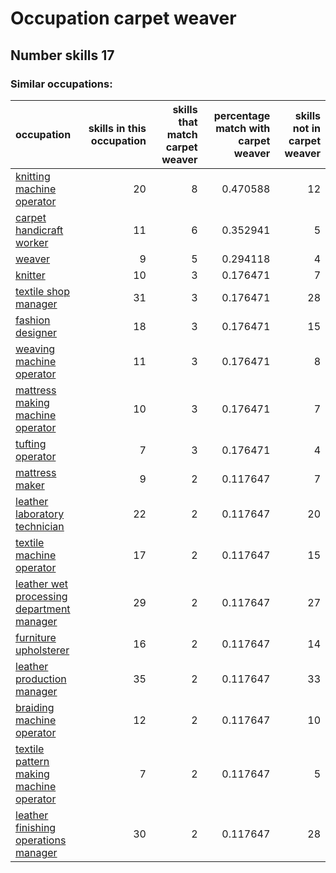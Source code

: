 # Occupation carpet weaver
## Number skills 17
### Similar occupations:
| occupation                                                                                |   skills in this occupation |   skills that match carpet weaver |   percentage match with carpet weaver |   skills not in carpet weaver |
|:------------------------------------------------------------------------------------------|----------------------------:|----------------------------------:|--------------------------------------:|------------------------------:|
| [knitting machine operator](knitting_machine_operator.md)                                 |                          20 |                                 8 |                              0.470588 |                            12 |
| [carpet handicraft worker](carpet_handicraft_worker.md)                                   |                          11 |                                 6 |                              0.352941 |                             5 |
| [weaver](weaver.md)                                                                       |                           9 |                                 5 |                              0.294118 |                             4 |
| [knitter](knitter.md)                                                                     |                          10 |                                 3 |                              0.176471 |                             7 |
| [textile shop manager](textile_shop_manager.md)                                           |                          31 |                                 3 |                              0.176471 |                            28 |
| [fashion designer](fashion_designer.md)                                                   |                          18 |                                 3 |                              0.176471 |                            15 |
| [weaving machine operator](weaving_machine_operator.md)                                   |                          11 |                                 3 |                              0.176471 |                             8 |
| [mattress making machine operator](mattress_making_machine_operator.md)                   |                          10 |                                 3 |                              0.176471 |                             7 |
| [tufting operator](tufting_operator.md)                                                   |                           7 |                                 3 |                              0.176471 |                             4 |
| [mattress maker](mattress_maker.md)                                                       |                           9 |                                 2 |                              0.117647 |                             7 |
| [leather laboratory technician](leather_laboratory_technician.md)                         |                          22 |                                 2 |                              0.117647 |                            20 |
| [textile machine operator](textile_machine_operator.md)                                   |                          17 |                                 2 |                              0.117647 |                            15 |
| [leather wet processing department manager](leather_wet_processing_department_manager.md) |                          29 |                                 2 |                              0.117647 |                            27 |
| [furniture upholsterer](furniture_upholsterer.md)                                         |                          16 |                                 2 |                              0.117647 |                            14 |
| [leather production manager](leather_production_manager.md)                               |                          35 |                                 2 |                              0.117647 |                            33 |
| [braiding machine operator](braiding_machine_operator.md)                                 |                          12 |                                 2 |                              0.117647 |                            10 |
| [textile pattern making machine operator](textile_pattern_making_machine_operator.md)     |                           7 |                                 2 |                              0.117647 |                             5 |
| [leather finishing operations manager](leather_finishing_operations_manager.md)           |                          30 |                                 2 |                              0.117647 |                            28 |
